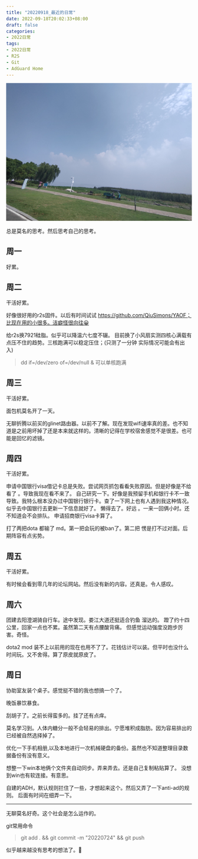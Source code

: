 ```yaml
---
title: "20220918_最近的日常"
date: 2022-09-18T20:02:33+08:00
draft: false
categories:
- 2022日常
tags:
- 2022日常
- R2S
- Git
- AdGuard Home
---
```


![阳澄湖骑行](https://raw.githubusercontent.com/nianyisi/20220717/main/09/IMG_20220917_102418870.jpg)


总是莫名的思考。然后思考自己的思考。

## 周一

好累。

## 周二

干活好累。

好像很好用的r2s固件。以后有时间试试 https://github.com/QiuSimons/YAOF；比现在用的小很多。洁癖怪很向往😀

给r2s换7921硅脂。似乎可以降温六七度不辍。 目前换了小风扇实测四核心满载有点压不住的趋势。三核跑满可以稳定压住；(只测了一分钟 实际情况可能会有出入)

>  dd if=/dev/zero of=/dev/null &    可以单核跑满

## 周三

干活好累。

面包机莫名开了一天。

无聊折腾以前买的glinet路由器。以前不了解。现在发现wifi速率真的差。也不知道是之前用坏掉了还是本来就这样的。清晰的记得在学校宿舍感觉不是很差。也可能是回忆的滤镜。

## 周四

干活好累。

申请中国银行visa借记卡总是失败。尝试网页抓包看看失败原因。但是好像是不给看了 。导致我现在看不来了。
自己研究一下。好像是我预留手机和银行卡不一致导致。我特么根本没办过中国银行银行卡。查了一下网上也有人遇到我这种情况。似乎去中国银行去更新一下信息就好了。 懒得去了。好远 。一来一回俩小时。还不知道会不会排队。 申请招商银行visa卡算了。

打了两把dota 都输了 md。第一把会玩的被ban了。第二把 愣是打不过对面。后期阵容有点劣势。



## 周五

干活好累。

有时候会看到零几年的论坛网站。然后没有新的内容。还真是。令人感叹。

## 周六

团建去阳澄湖骑自行车。途中发现。娄江大道还挺适合钓鱼 溜达的。
蹬了约十四公里，回家一点也不累。虽然第二天有点腰酸背痛。 但感觉运动强度没跑步厉害。奇怪。

dota2 mod 装不上以前用的现在也用不了了。花钱估计可以装。但平时也没什么时间玩。又不舍得。算了原皮就原皮了。



## 周日

协助室友装个桌子。感觉挺不错的我也想搞一个了。

晚饭暴饮暴食。

刮胡子了。之前长得蛮多的。挂了还有点痒。

莫名学习到。人体内糖分一般不会轻易的排出。宁愿堆积成脂肪。因为容易排出的已经被自然选择掉了。

优化一下手机相册,以及本地进行一次机械硬盘的备份。虽然也不知道整理目录数据备份有没有意义。

想整一下win本地俩个文件夹自动同步。弄来弄去。还是自己复制粘贴算了。 没想到win也有软连接。有意思。

自建的ADH，默认规则拦住了一些，才想起来这个。然后又弄了一下anti-ad的规则。 后面有时间在细弄一下。

---

无聊莫名好奇。这个社会是怎么运作的。

git常用命令

> git add . && git commit -m  "20220724" && git push 

似乎越来越没有思考的想法了。🤔